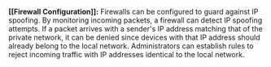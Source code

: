 **[[Firewall Configuration]]:** Firewalls can be configured to guard against IP spoofing. By monitoring incoming packets, a firewall can detect IP spoofing attempts. If a packet arrives with a sender's IP address matching that of the private network, it can be denied since devices with that IP address should already belong to the local network. Administrators can establish rules to reject incoming traffic with IP addresses identical to the local network.